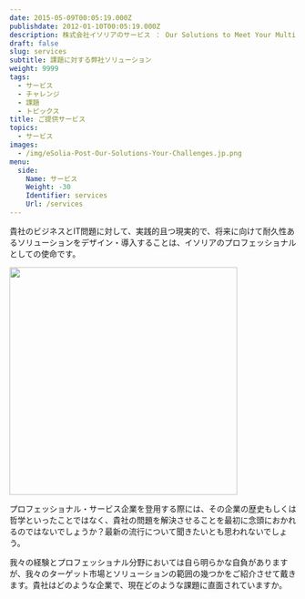 ```yaml
---
date: 2015-05-09T00:05:19.000Z
publishdate: 2012-01-10T00:05:19.000Z
description: 株式会社イソリアのサービス ： Our Solutions to Meet Your Multi-cultural, Project or System Challenges
draft: false
slug: services
subtitle: 課題に対する弊社ソリューション
weight: 9999
tags:
  - サービス
  - チャレンジ
  - 課題
  - トピックス
title: ご提供サービス
topics:
  - サービス
images:
  - /img/eSolia-Post-Our-Solutions-Your-Challenges.jp.png
menu:
  side:
    Name: サービス
    Weight: -30
    Identifier: services
    Url: /services
---
```


貴社のビジネスとIT問題に対して、実践的且つ現実的で、将来に向けて耐久性あるソリューションをデザイン・導入することは、イソリアのプロフェッショナルとしての使命です。

<div class="image-container">
<img class="materialboxed right responsive-img" data-caption="Security vs Convenience" width="400" src="/img/eSolia-Post-Our-Solutions-Your-Challenges.jp.png">
</div>

プロフェッショナル・サービス企業を登用する際には、その企業の歴史もしくは哲学といったことではなく、貴社の問題を解決させることを最初に念頭におかれるのではないでしょうか？最新の流行について聞きたいとも思われないでしょう。

我々の経験とプロフェッショナル分野においては自ら明らかな自負がありますが、我々のターゲット市場とソリューションの範囲の幾つかをご紹介させて戴きます。貴社はどのような企業で、現在どのような課題に直面されていますか。

